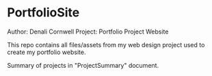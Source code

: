 # PortfolioSite
Author: Denali Cornwell
Project: Portfolio Project Website

This repo contains all files/assets from my web design project used to create my portfolio website.

Summary of projects in "ProjectSummary" document.
